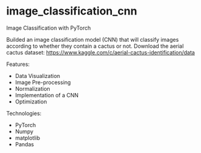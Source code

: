 # image_classification_cnn
Image Classification with PyTorch

Builded an image classification model (CNN) that will classify images according to whether they contain a cactus or not.
Download the aerial cactus dataset: https://www.kaggle.com/c/aerial-cactus-identification/data

Features:
- Data Visualization
- Image Pre-processing
- Normalization
- Implementation of a CNN
- Optimization

Technologies:
- PyTorch
- Numpy
- matplotlib
- Pandas
